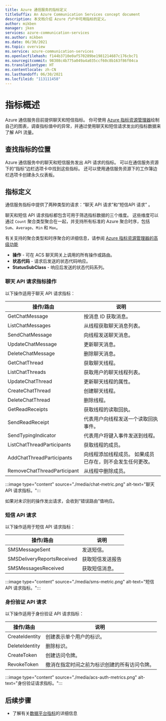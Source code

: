 ```yaml
---
title: Azure 通信服务的指标定义
titleSuffix: An Azure Communication Services concept document
description: 本文档介绍 Azure 门户中可用指标的定义。
author: mikben
manager: jken
services: azure-communication-services
ms.author: mikben
ms.date: 06/30/2021
ms.topic: overview
ms.service: azure-communication-services
ms.openlocfilehash: f144b3710e0af570289be1981214687c176cbc71
ms.sourcegitcommit: 98308c4b775a049a4a035ccf60c8b163f86f04ca
ms.translationtype: HT
ms.contentlocale: zh-CN
ms.lasthandoff: 06/30/2021
ms.locfileid: "113111458"
---
```

# <a name="metrics-overview"></a>指标概述

Azure 通信服务目前提供聊天和短信指标。 你可使用 [Azure 指标资源管理器](../../azure-monitor/essentials/metrics-getting-started.md)绘制自己的图表，调查指标值中的异常，并通过使用聊天和短信请求发出的指标数据来了解 API 流量。

## <a name="where-to-find-metrics"></a>查找指标的位置

Azure 通信服务中的聊天和短信服务发出 API 请求的指标。 可以在通信服务资源下的“指标”边栏选项卡中找到这些指标。 还可以使用通信服务资源下的工作簿边栏选项卡创建永久仪表板。

## <a name="metric-definitions"></a>指标定义

通信服务指标中提供了两种类型的请求：“聊天 API 请求”和“短信API 请求” 。

聊天和短信 API 请求指标都包含可用于筛选指标数据的三个维度。 这些维度可以通过 `Count` 聚合类型聚合在一起，并支持所有标准的 Azure 聚合时序，包括 `Sum`、`Average`、`Min` 和 `Max`。

有关支持的聚合类型和时序聚合的详细信息，请参阅 [Azure 指标资源管理器的高级功能](../../azure-monitor/essentials/metrics-charts.md#aggregation)

- **操作** - 可在 ACS 聊天网关上调用的所有操作或路由。
- **状态代码** - 请求后发送的状态代码响应。
- **StatusSubClass** - 响应后发送的状态代码系列。 


### <a name="chat-api-request-metric-operations"></a>聊天 API 请求指标操作

以下操作适用于聊天 API 请求指标：

| 操作/路由    | 说明                                                                                    |
| -------------------- | ---------------------------------------------------------------------------------------------- |
| GetChatMessage       | 按消息 ID 获取消息。 |
| ListChatMessages     | 从线程获取聊天消息列表。 |
| SendChatMessage      | 向线程发送聊天消息。 |
| UpdateChatMessage    | 更新聊天消息。 |
| DeleteChatMessage    | 删除聊天消息。 |
| GetChatThread        | 获取聊天线程。 |
| ListChatThreads      | 获取用户的聊天线程列表。 |
| UpdateChatThread     | 更新聊天线程的属性。 |
| CreateChatThread     | 创建聊天线程。 |
| DeleteChatThread     | 删除线程。 |
| GetReadReceipts      | 获取线程的读取回执。 |
| SendReadReceipt      | 代表用户向线程发送一个读取回执事件。 |
| SendTypingIndicator           | 代表用户将键入事件发送到线程。 |
| ListChatThreadParticipants    | 获取线程的成员。 |
| AddChatThreadParticipants     | 向线程添加线程成员。 如果成员已存在，则不会发生任何更改。 |
| RemoveChatThreadParticipant   | 从线程中删除成员。 |

:::image type="content" source="./media/chat-metric.png" alt-text="聊天 API 请求指标。":::

如果对未识别的操作发出请求，会收到“错误路由”值响应。

### <a name="sms-api-requests"></a>短信 API 请求

以下操作适用于短信 API 请求指标：

| 操作/路由    | 说明                                                                                    |
| -------------------- | ---------------------------------------------------------------------------------------------- |
| SMSMessageSent       | 发送短信。 |
| SMSDeliveryReportsReceived     | 获取短信发送报告 |
| SMSMessagesReceived      | 获取短信消息。 |


:::image type="content" source="./media/sms-metric.png" alt-text="短信 API 请求指标。":::

### <a name="authentication-api-requests"></a>身份验证 API 请求

以下操作适用于身份验证 API 请求指标：

| 操作/路由    | 说明                                                                                    |
| -------------------- | ---------------------------------------------------------------------------------------------- |
| CreateIdentity       | 创建表示单个用户的标识。 |
| DeleteIdentity       | 删除标识。 |
| CreateToken          | 创建访问令牌。 |
| RevokeToken          | 撤消在指定时间之前为标识创建的所有访问令牌。 |

:::image type="content" source="./media/acs-auth-metrics.png" alt-text="身份验证请求指标。":::

## <a name="next-steps"></a>后续步骤

- 了解有关[数据平台指标](../../azure-monitor/essentials/data-platform-metrics.md)的详细信息
